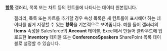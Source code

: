 [**항목**](../maker/canvas-apps/controls/properties-core.md) 갤러리, 목록 또는 차트 등의 컨트롤에 나타나는 데이터 원본입니다.

<p style="margin-left: 2.0em">갤러리, 목록 또는 차트를 추가할 경우 속성 목록은 새 컨트롤이 표시해야 하는 데이터를 쉽게 지정할 수 있는 <strong>항목</strong>을 기본적으로 보여줍니다. 예를 들어 갤러리의 <strong>Items</strong> 속성을 Salesforce의 <strong>Account</strong> 테이블, Excel에서 만들어 클라우드에 업로드한 <strong>Inventory</strong> 테이블 또는 <strong>ConferenceSpeakers</strong> SharePoint 목록 테이블로 설정할 수 있습니다.

